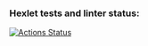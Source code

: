 ### Hexlet tests and linter status:
[![Actions Status](https://github.com/ArtemKaPetrakov/qa-auto-engineer-java-project-61/actions/workflows/hexlet-check.yml/badge.svg)](https://github.com/ArtemKaPetrakov/qa-auto-engineer-java-project-61/actions)